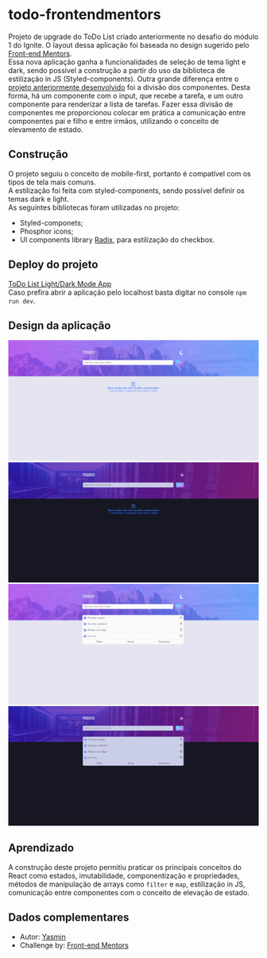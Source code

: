 # todo-frontendmentors

Projeto de upgrade do ToDo List criado anteriormente no desafio do módulo 1 do Ignite. O layout dessa aplicação foi baseada no design sugerido pelo [Front-end Mentors](https://www.frontendmentor.io/challenges/todo-app-Su1_KokOW).
<br>
Essa nova aplicação ganha a funcionalidades de seleção de tema light e dark, sendo possível a construção a partir do uso da biblioteca de estilização in JS (Styled-components). Outra grande diferença entre o [projeto anteriormente desenvolvido](https://github.com/YasminGonc/todo-list-ignite-challenge) foi a divisão dos componentes. Desta forma, há um componente com o input, que recebe a tarefa, e um outro componente para renderizar a lista de tarefas. Fazer essa divisão de componentes me proporcionou colocar em prática a comunicação entre componentes pai e filho e entre irmãos, utilizando o conceito de elevamento de estado. 

## Construção

O projeto seguiu o conceito de mobile-first, portanto é compatível com os tipos de tela mais comuns.
<br>
A estilização foi feita com styled-components, sendo possível definir os temas dark e light.
<br>
As seguintes bibliotecas foram utilizadas no projeto:

- Styled-componets;
- Phosphor icons;
- UI components library [Radix](https://phosphoricons.com/), para estilização do checkbox.

## Deploy do projeto

[ToDo List Light/Dark Mode App](https://todo-light-dark-mode.vercel.app/)
<br>
Caso prefira abrir a aplicação pelo localhost basta digitar no console `npm run dev`.

## Design da aplicação

<img src="assetsGH/tela-inicial-light.png" width="600">
<img src="assetsGH/tela-inicial-dark.png" width="600">
<img src="assetsGH/tela-todos-light.png" width="600">
<img src="assetsGH/tela-todos-dark.png" width="600">

## Aprendizado

A construção deste projeto permitiu praticar os principais conceitos do React como estados, imutabilidade, componentização e propriedades, métodos de manipulação de arrays como `filter` e `map`, estilização in JS, comunicação entre componentes com o conceito de elevação de estado.

## Dados complementares

- Autor: [Yasmin](https://www.linkedin.com/in/yasmin-goncalves/)
- Challenge by: [Front-end Mentors](https://www.frontendmentor.io/challenges/todo-app-Su1_KokOW)
 
